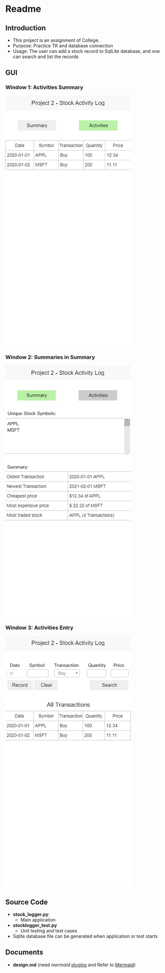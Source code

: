 # Readme

## Introduction

- This project is an assignment of College.
- Purpose: Practice TK and database connection
- Usage: The user can add a stock record to SqlLite database, and one can search and list the records

## GUI

### Window 1: Activities Summary

![Summary-Activities](docs/Summary-activities.png)

### Window 2: Summaries in Summary

![Summary-Summary](docs/Summary-summary.png)

### Window 3: Activities Entry

![Activities Entry](docs/Activity_Entry.png)

## Source Code

- **stock_logger.py**:
  - Main application
- **stocklogger_test.py**
  - Unit testing and test cases
- Sqlite database file can be generated when application or test starts

## Documents

- **design.md** (need _mermaid_ [plugins](https://marketplace.visualstudio.com/items?itemName=bierner.markdown-mermaid) and Refer to [Mermaid](https://github.com/mermaid-js))
